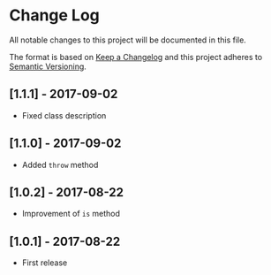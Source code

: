 # Change Log
All notable changes to this project will be documented in this file.

The format is based on [Keep a Changelog](http://keepachangelog.com/)
and this project adheres to [Semantic Versioning](http://semver.org/).

## [1.1.1] - 2017-09-02
- Fixed class description

## [1.1.0] - 2017-09-02
- Added `throw` method

## [1.0.2] - 2017-08-22
- Improvement of `is` method

## [1.0.1] - 2017-08-22
- First release
